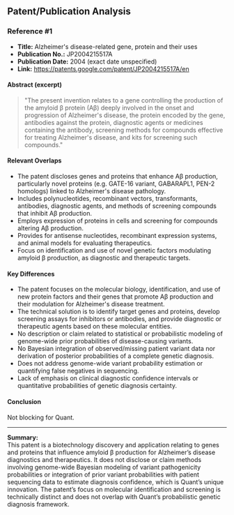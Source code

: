 ## Patent/Publication Analysis

### Reference #1

- **Title:** Alzheimer's disease-related gene, protein and their uses
- **Publication No.:** JP2004215517A
- **Publication Date:** 2004 (exact date unspecified)
- **Link:** https://patents.google.com/patent/JP2004215517A/en

#### Abstract (excerpt)

> "The present invention relates to a gene controlling the production of the amyloid β protein (Aβ) deeply involved in the onset and progression of Alzheimer's disease, the protein encoded by the gene, antibodies against the protein, diagnostic agents or medicines containing the antibody, screening methods for compounds effective for treating Alzheimer's disease, and kits for screening such compounds."

#### Relevant Overlaps

- The patent discloses genes and proteins that enhance Aβ production, particularly novel proteins (e.g. GATE-16 variant, GABARAPL1, PEN-2 homologs) linked to Alzheimer's disease pathology.
- Includes polynucleotides, recombinant vectors, transformants, antibodies, diagnostic agents, and methods of screening compounds that inhibit Aβ production.
- Employs expression of proteins in cells and screening for compounds altering Aβ production.
- Provides for antisense nucleotides, recombinant expression systems, and animal models for evaluating therapeutics.
- Focus on identification and use of novel genetic factors modulating amyloid β production, as diagnostic and therapeutic targets.

#### Key Differences

- The patent focuses on the molecular biology, identification, and use of new protein factors and their genes that promote Aβ production and their modulation for Alzheimer's disease treatment.
- The technical solution is to identify target genes and proteins, develop screening assays for inhibitors or antibodies, and provide diagnostic or therapeutic agents based on these molecular entities.
- No description or claim related to statistical or probabilistic modeling of genome-wide prior probabilities of disease-causing variants.
- No Bayesian integration of observed/missing patient variant data nor derivation of posterior probabilities of a complete genetic diagnosis.
- Does not address genome-wide variant probability estimation or quantifying false negatives in sequencing.
- Lack of emphasis on clinical diagnostic confidence intervals or quantitative probabilities of genetic diagnosis certainty.

#### Conclusion

Not blocking for Quant.

---

**Summary:**  
This patent is a biotechnology discovery and application relating to genes and proteins that influence amyloid β production for Alzheimer’s disease diagnostics and therapeutics. It does not disclose or claim methods involving genome-wide Bayesian modeling of variant pathogenicity probabilities or integration of prior variant probabilities with patient sequencing data to estimate diagnosis confidence, which is Quant’s unique innovation. The patent’s focus on molecular identification and screening is technically distinct and does not overlap with Quant’s probabilistic genetic diagnosis framework.
